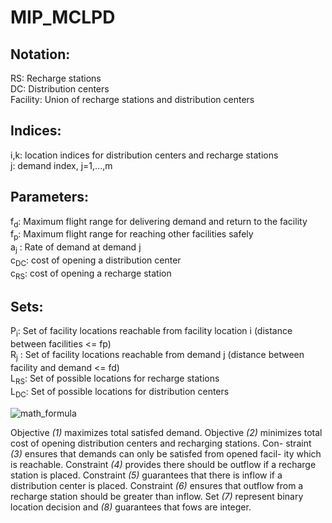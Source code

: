# MIP_MCLPD
## Notation:
RS: Recharge stations \
DC: Distribution centers\
Facility: Union of recharge stations and distribution centers 
## Indices:
i,k: location indices for distribution centers and recharge stations\
j: demand index, j=1,...,m
## Parameters:
f<sub>d</sub>: Maximum flight range for delivering demand and return to the facility\
f<sub>p</sub>: Maximum flight range for reaching other facilities safely\
a<sub>j</sub> : Rate of demand at demand j\
c<sub>DC</sub>: cost of opening a distribution center\
c<sub>RS</sub>: cost of opening a recharge station
## Sets:
P<sub>i</sub>: Set of facility locations reachable from facility location i (distance between facilities <= fp) \
R<sub>j</sub> : Set of facility locations reachable from demand j (distance between facility and demand <= fd) \
L<sub>RS</sub>: Set of possible locations for recharge stations \
L<sub>DC</sub>: Set of possible locations for distribution centers

![math_formula](https://user-images.githubusercontent.com/53580699/134614272-5496fdd6-2705-4a3b-97f9-1755d19eff51.png)

Objective *(1)* maximizes total satisfed demand. Objective *(2)* minimizes
total cost of opening distribution centers and recharging stations. Con-
straint *(3)* ensures that demands can only be satisfed from opened facil-
ity which is reachable. Constraint *(4)* provides there should be outflow if a recharge station is placed. Constraint *(5)* guarantees that there is inflow
if a distribution center is placed. Constraint *(6)* ensures that outflow from
a recharge station should be greater than inflow. Set *(7)* represent binary
location decision and *(8)* guarantees that fows are integer.

